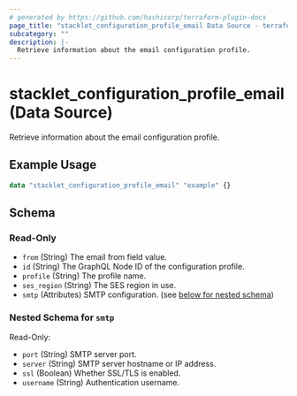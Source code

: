 ```yaml
---
# generated by https://github.com/hashicorp/terraform-plugin-docs
page_title: "stacklet_configuration_profile_email Data Source - terraform-provider-stacklet"
subcategory: ""
description: |-
  Retrieve information about the email configuration profile.
---
```


# stacklet_configuration_profile_email (Data Source)

Retrieve information about the email configuration profile.

## Example Usage

```terraform
data "stacklet_configuration_profile_email" "example" {}
```

<!-- schema generated by tfplugindocs -->
## Schema

### Read-Only

- `from` (String) The email from field value.
- `id` (String) The GraphQL Node ID of the configuration profile.
- `profile` (String) The profile name.
- `ses_region` (String) The SES region in use.
- `smtp` (Attributes) SMTP configuration. (see [below for nested schema](#nestedatt--smtp))

<a id="nestedatt--smtp"></a>
### Nested Schema for `smtp`

Read-Only:

- `port` (String) SMTP server port.
- `server` (String) SMTP server hostname or IP address.
- `ssl` (Boolean) Whether SSL/TLS is enabled.
- `username` (String) Authentication username.
